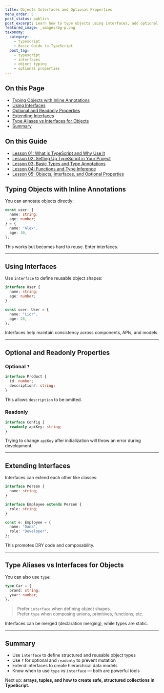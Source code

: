 ```yaml
---
title: Objects Interfaces and Optional Properties
menu_order: 5
post_status: publish
post_excerpt: Learn how to type objects using interfaces, add optional and readonly properties, and build consistent object structures.
featured_image: _images/bg-p.png
taxonomy:
  category:
    - typescript
    - Basic Guide to TypeScript
  post_tag:
    - typescript
    - interfaces
    - object typing
    - optional properties
---
```


<div class="toc" markdown="1">

<div class="otp" markdown="1">

## On this Page

- [Typing Objects with Inline Annotations](#typing-objects-with-inline-annotations)
- [Using Interfaces](#using-interfaces)
- [Optional and Readonly Properties](#optional-and-readonly-properties)
- [Extending Interfaces](#extending-interfaces)
- [Type Aliases vs Interfaces for Objects](#type-aliases-vs-interfaces-for-objects)
- [Summary](#summary)

</div>

<div class="otg" markdown="1">

## On this Guide

- [Lesson 01: What is TypeScript and Why Use It](./lesson-01-what-is-typescript-and-why-use-it)
- [Lesson 02: Setting Up TypeScript in Your Project](./lesson-02-setting-up-typescript-in-your-project)
- [Lesson 03: Basic Types and Type Annotations](./lesson-03-basic-types-and-type-annotations)
- [Lesson 04: Functions and Type Inference](./lesson-04-functions-and-type-inference)
- [Lesson 05: Objects, Interfaces, and Optional Properties](./lesson-05-objects,-interfaces,-and-optional-properties)

</div>

</div>

<div class="guru-main" markdown="1">

## Typing Objects with Inline Annotations

You can annotate objects directly:

```ts
const user: {
  name: string;
  age: number;
} = {
  name: "Alex",
  age: 30,
};
```

This works but becomes hard to reuse. Enter interfaces.

---

## Using Interfaces

Use `interface` to define reusable object shapes:

```ts
interface User {
  name: string;
  age: number;
}

const user: User = {
  name: "Lior",
  age: 28,
};
```

Interfaces help maintain consistency across components, APIs, and models.

---

## Optional and Readonly Properties

### Optional `?`

```ts
interface Product {
  id: number;
  description?: string;
}
```

This allows `description` to be omitted.

### Readonly

```ts
interface Config {
  readonly apiKey: string;
}
```

Trying to change `apiKey` after initialization will throw an error during development.

---

## Extending Interfaces

Interfaces can extend each other like classes:

```ts
interface Person {
  name: string;
}

interface Employee extends Person {
  role: string;
}

const e: Employee = {
  name: "Dana",
  role: "Developer",
};
```

This promotes DRY code and composability.

---

## Type Aliases vs Interfaces for Objects

You can also use `type`:

```ts
type Car = {
  brand: string;
  year: number;
};
```

> Prefer `interface` when defining object shapes.  
> Prefer `type` when composing unions, primitives, functions, etc.

Interfaces can be merged (declaration merging), while types are static.

---

## Summary

- Use `interface` to define structured and reusable object types
- Use `?` for optional and `readonly` to prevent mutation
- Extend interfaces to create hierarchical data models
- Know when to use `type` vs `interface` — both are powerful tools

Next up: **arrays, tuples, and how to create safe, structured collections in TypeScript.**

</div>
